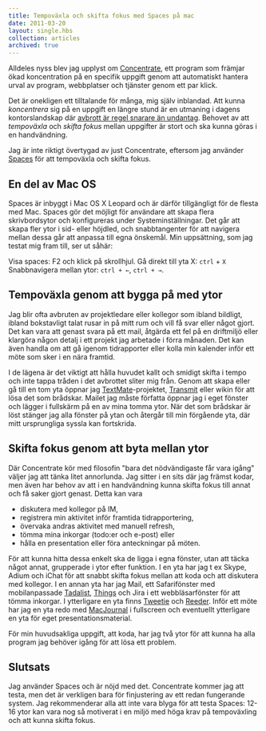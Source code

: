 ```yaml
---
title: Tempoväxla och skifta fokus med Spaces på mac
date: 2011-03-20
layout: single.hbs
collection: articles
archived: true
---
```

Alldeles nyss blev jag upplyst om
[Concentrate](http://getconcentrating.com/), ett program som främjar
ökad koncentration på en specifik uppgift genom att automatiskt hantera
urval av program, webbplatser och tjänster genom ett par klick.

Det är onekligen ett tilltalande för många, mig själv inblandad. Att
kunna *koncentrera* sig på en uppgift en längre stund är en utmaning i
dagens kontorslandskap där [avbrott är regel snarare än
undantag](http://bigthink.com/ideas/18522). Behovet av att *tempoväxla*
och *skifta fokus* mellan uppgifter är stort och ska kunna göras i en
handvändning.

Jag är inte riktigt övertygad av just Concentrate, eftersom jag använder
[Spaces](http://www.apple.com/se/macosx/what-is-macosx/apps-and-utilities.html#spaces)
för att tempoväxla och skifta fokus.

En del av Mac OS
----------------

Spaces är inbyggt i Mac OS X Leopard och är därför tillgängligt för de
flesta med Mac. Spaces gör det möjligt för användare att skapa flera
skrivbordsytor och konfigureras under Systeminställningar. Det går att
skapa fler ytor i sid- eller höjdled, och snabbtangenter för att
navigera mellan dessa går att anpassa till egna önskemål. Min
uppsättning, som jag testat mig fram till, ser ut såhär:

Visa spaces: F2 och klick på skrollhjul. Gå direkt till yta X: `ctrl` +
`X` Snabbnavigera mellan ytor: `ctrl + ←`, `ctrl + →`.

Tempoväxla genom att bygga på med ytor
--------------------------------------

Jag blir ofta avbruten av projektledare eller kollegor som ibland
bildligt, ibland bokstavligt talat rusar in på mitt rum och vill få svar
eller något gjort. Det kan vara att genast svara på ett mail, åtgärda
ett fel på en driftmiljö eller klargöra någon detalj i ett projekt jag
arbetade i förra månaden. Det kan även handla om att gå igenom
tidrapporter eller kolla min kalender inför ett möte som sker i en nära
framtid.

I de lägena är det viktigt att hålla huvudet kallt och smidigt skifta i
tempo och inte tappa tråden i det avbrottet sliter mig från. Genom att
skapa eller gå till en tom yta öppnar jag
[TextMate](http://macromates.com)-projektet,
[Transmit](http://panic.com/transmot) eller wikin för att lösa det som
brådskar. Mailet jag måste författa öppnar jag i eget fönster och lägger
i fullskärm på en av mina tomma ytor. När det som brådskar är löst
stänger jag alla fönster på ytan och återgår till min förgående yta, där
mitt ursprungliga syssla kan fortskrida.

Skifta fokus genom att byta mellan ytor
---------------------------------------

Där Concentrate kör med filosofin "bara det nödvändigaste får vara
igång" väljer jag att tänka litet annorlunda. Jag sitter i en sits där
jag främst kodar, men även har behov av att i en handvändning kunna
skifta fokus till annat och få saker gjort genast. Detta kan vara

-   diskutera med kollegor på IM,
-   registrera min aktivitet inför framtida tidrapportering,
-   övervaka andras aktivitet med manuell refresh,
-   tömma mina inkorgar (todo:er och e-post) eller
-   hålla en presentation eller föra anteckningar på möten.

För att kunna hitta dessa enkelt ska de ligga i egna fönster, utan att
täcka något annat, grupperade i ytor efter funktion. I en yta har jag t
ex Skype, Adium och iChat för att snabbt skifta fokus mellan att koda
och att diskutera med kollegor. I en annan yta har jag Mail, ett
Safarifönster med mobilanpassade [Tadalist](http://tadalist.com),
[Things](http://culturedcode.com) och Jira i ett webbläsarfönster för
att tömma inkorgar. I ytterligare en yta finns
[Tweetie](http://twitter.com) och [Reeder](http://reederapp.com/). Inför
ett möte har jag en yta redo med
[MacJournal](http://homepage.mac.com/dschimpf/) i fullscreen och
eventuellt ytterligare en yta för eget presentationsmaterial.

För min huvudsakliga uppgift, att koda, har jag två ytor för att kunna
ha alla program jag behöver igång för att lösa ett problem.

Slutsats
--------

Jag använder Spaces och är nöjd med det. Concentrate kommer jag att
testa, men det är verkligen bara för finjustering av ett redan
fungerande system. Jag rekommenderar alla att inte vara blyga för att
testa Spaces: 12-16 ytor kan vara nog så motiverat i en miljö med höga
krav på tempoväxling och att kunna skifta fokus.